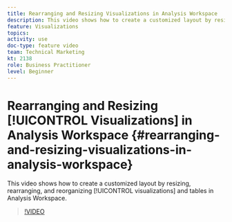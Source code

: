 ```yaml
---
title: Rearranging and Resizing Visualizations in Analysis Workspace
description: This video shows how to create a customized layout by resizing, rearranging, and reorganizing visualizations and tables in Analysis Workspace.
feature: Visualizations
topics: 
activity: use
doc-type: feature video
team: Technical Marketing
kt: 2138
role: Business Practitioner
level: Beginner
---
```


# Rearranging and Resizing [!UICONTROL Visualizations] in Analysis Workspace {#rearranging-and-resizing-visualizations-in-analysis-workspace}

This video shows how to create a customized layout by resizing, rearranging, and reorganizing [!UICONTROL visualizations] and tables in Analysis Workspace.

>[!VIDEO](https://video.tv.adobe.com/v/24707/?quality=12)
